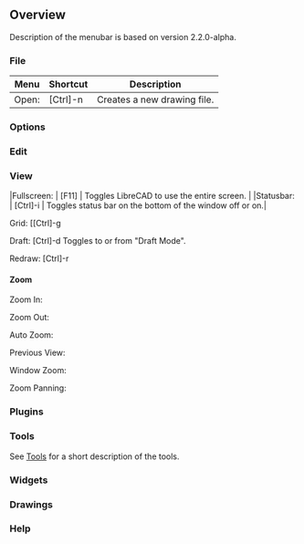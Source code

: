 ## Overview ##
Description of the menubar is based on version 2.2.0-alpha.

### File ###

|Menu |Shortcut |Description |
|----|----|----|
|Open: | [Ctrl]-n |Creates a new drawing file. |

### Options ###

### Edit ###

### View ###


|Fullscreen: | [F11] | Toggles LibreCAD to use the entire screen. |
|Statusbar: | [Ctrl]-i | Toggles status bar on the bottom of the window off or on.|

Grid: [[Ctrl]-g

Draft:  [Ctrl]-d Toggles to or from "Draft Mode".

Redraw: [Ctrl]-r

#### Zoom ####

Zoom In: 

Zoom Out: 

Auto Zoom: 

Previous View: 

Window Zoom:

Zoom Panning: 

### Plugins ###

### Tools ###
See [Tools](./refTools.md) for a short description of the tools.

### Widgets ###

### Drawings ###

### Help ###
